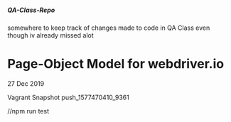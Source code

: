 ##### QA-Class-Repo
somewhere to keep track of changes made to code in QA Class even though iv already missed alot

# Page-Object Model for webdriver.io

27 Dec 2019

Vagrant Snapshot push_1577470410_9361

//npm run test

